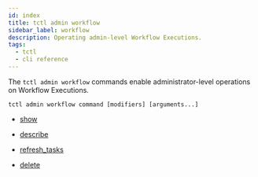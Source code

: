 ```yaml
---
id: index
title: tctl admin workflow
sidebar_label: workflow
description: Operating admin-level Workflow Executions.
tags:
  - tctl
  - cli reference
---
```


The `tctl admin workflow` commands enable administrator-level operations on Workflow Executions.

`tctl admin workflow command [modifiers] [arguments...]`

- [show](/tctl-v1/admin/workflow/show)

- [describe](/tctl-v1/admin/workflow/describe)

- [refresh_tasks](/tctl-v1/admin/workflow/refresh_tasks)

- [delete](/tctl-v1/admin/workflow/delete)
